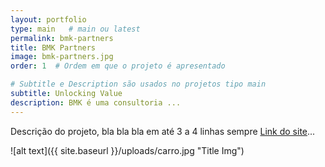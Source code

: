 ```yaml
---
layout: portfolio  
type: main   # main ou latest
permalink: bmk-partners    
title: BMK Partners 
image: bmk-partners.jpg 
order: 1  # Ordem em que o projeto é apresentado

# Subtitle e Description são usados no projetos tipo main
subtitle: Unlocking Value
description: BMK é uma consultoria ...
---
```


Descrição do projeto, bla bla bla em até 3 a 4 linhas sempre [Link do site](www.linkdesite.com)...

<!-- # Exemplo de imagem -->
![alt text]({{ site.baseurl }}/uploads/carro.jpg "Title Img")
